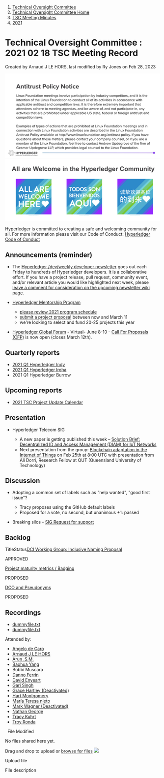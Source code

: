 1. [Technical Oversight Committee](index.html)
2. [Technical Oversight Committee Home](Technical-Oversight-Committee-Home_21430274.html)
3. [TSC Meeting Minutes](TSC-Meeting-Minutes_21448544.html)
4. [2021](2021_21452508.html)

# Technical Oversight Committee : 2021 02 18 TSC Meeting Record

Created by Arnaud J LE HORS, last modified by Ry Jones on Feb 28, 2023

![](attachments/21431877/21448548.png?height=250) ![](attachments/21431877/21448549.png?height=250)

Hyperledger is committed to creating a safe and welcoming community for all. For more information please visit our Code of Conduct: [Hyperledger Code of Conduct](https://lf-hyperledger.atlassian.net/wiki/spaces/HYP/pages/19595281/Hyperledger+Code+of+Conduct)

## Announcements (reminder)

- The [Hyperledger /dev/weekly developer newsletter](https://lf-hyperledger.atlassian.net/wiki/pages/viewpage.action?pageId=17170445) goes out each Friday to hundreds of Hyperledger developers. It is a collaborative effort. If you have a project release, pull request, community event, and/or relevant article you would like highlighted next week, please [leave a comment for consideration on the upcoming newsletter wiki page](https://lf-hyperledger.atlassian.net/wiki/display/DR/2021).
- [Hyperledger Mentorship Program](https://lf-hyperledger.atlassian.net/wiki/display/INTERN/Hyperledger+Mentorship+Program)
  
  - [please review 2021 program schedule](https://lf-hyperledger.atlassian.net/wiki/display/INTERN/Hyperledger+Mentorship+Program#HyperledgerMentorshipProgram-2021ProgramTimeline*)
  - [submit a project proposal](https://lf-hyperledger.atlassian.net/wiki/display/INTERN/Mentorship+Projects) between now and March 11
  - we're looking to select and fund 20-25 projects this year
- [Hyperledger Global Forum](https://events.linuxfoundation.org/hyperledger-global-forum/) - Virtual- June 8-10 - [Call For Proposals (CFP)](https://events.linuxfoundation.org/hyperledger-global-forum/program/cfp/) is now open (closes March 12th).

## Quarterly reports

- [2021 Q1 Hyperledger Indy](2021-Q1-Hyperledger-Indy_21441116.html)
- [2021 Q1 Hyperledger Iroha](2021-Q1-Hyperledger-Iroha_21441146.html)
- 2021 Q1 Hyperledger Burrow

## Upcoming reports

- [2021 TSC Project Update Calendar](https://lf-hyperledger.atlassian.net/wiki/display/TSC/2021+TSC+Project+Update+Calendar)

## Presentation

- Hyperledger Telecom SIG
  
  - A new paper is getting published this week – [Solution Brief: Decentralized ID and Access Management (DIAM) for IoT Networks](https://www.hyperledger.org/wp-content/uploads/2021/02/HL_LFEdge_WhitePaper_021121_3.pdf)
  - Next presentation from the group: [Blockchain adaptation in the Internet of Things](https://lf-hyperledger.atlassian.net/wiki/display/TCSIG/2021+February+Event+with+Queensland+University+of+Technology) on Feb 25th at 8:00 UTC with presentation from Ali Dorri, Research Fellow at QUT (Queensland University of Technology)

## Discussion

- Adopting a common set of labels such as "help wanted", "good first issue"?
  
  - Tracy proposes using the GitHub default labels
  - Proposed for a vote, no second, but unanimous +1: passed
- Breaking silos - [SIG Request for support](https://lists.hyperledger.org/g/tsc/message/3282)

## Backlog

TitleStatus[DCI Working Group: Inclusive Naming Proposal](/wiki/spaces/TSC/pages/21441150/DCI+Working+Group+Inclusive+Naming+Proposal)

APPROVED 

[Project maturity metrics / Badging](/wiki/spaces/TSC/pages/21440607/Project+maturity+metrics+Badging)

PROPOSED 

[DCO and Pseudonyms](/wiki/spaces/TSC/pages/21430435/DCO+and+Pseudonyms)

PROPOSED 

## Recordings

- [dummyfile.txt](#)
- [dummyfile.txt](#)

Attended by:

- [Angelo de Caro](https://lf-hyperledger.atlassian.net/wiki/people/70121:d6b0f0e4-825f-4f16-88e1-4d14e95f2f10?ref=confluence)
- [Arnaud J LE HORS](https://lf-hyperledger.atlassian.net/wiki/people/70121:0e75e3b8-500a-4067-9f7e-ed46e91bcb9d?ref=confluence)
- [Arun .S.M.](https://lf-hyperledger.atlassian.net/wiki/people/621a0e5097d313006ba7386a?ref=confluence)
- [Baohua Yang](https://lf-hyperledger.atlassian.net/wiki/people/557058:17d87dbf-05fe-4c1b-84cf-fd69f7fcbb20?ref=confluence)
- Bobbi Muscara
- [Danno Ferrin](https://lf-hyperledger.atlassian.net/wiki/people/5b7f2d80c4e4892a5b789551?ref=confluence)
- [David Enyeart](https://lf-hyperledger.atlassian.net/wiki/people/712020:30d7e775-8a5d-4896-8950-8da2af027639?ref=confluence)
- [Gari Singh](https://lf-hyperledger.atlassian.net/wiki/people/557058:51429e31-90f4-4684-b7cd-9a4fe15ff188?ref=confluence)
- [Grace Hartley (Deactivated)](https://lf-hyperledger.atlassian.net/wiki/people/5c3e0cd1ff324728a1db2448?ref=confluence)
- [Hart Montgomery](https://lf-hyperledger.atlassian.net/wiki/people/712020:86f447c0-86dc-43b3-ac03-6a31923bbb84?ref=confluence)
- [María Teresa nieto](https://lf-hyperledger.atlassian.net/wiki/people/5d36fa46af1d920bc99755b6?ref=confluence)
- [Mark Wagner (Deactivated)](https://lf-hyperledger.atlassian.net/wiki/people/70121:81b88945-c9ef-40fe-9224-207bdb280922?ref=confluence)
- [Nathan George](https://lf-hyperledger.atlassian.net/wiki/people/712020:3e7556ab-cdb8-47f5-8b68-12a3378021fd?ref=confluence)
- [Tracy Kuhrt](https://lf-hyperledger.atlassian.net/wiki/people/712020:62746046-52ae-43bb-827b-6dfdde9f07d7?ref=confluence)
- [Troy Ronda](https://lf-hyperledger.atlassian.net/wiki/people/557058:c854f35a-2b58-4be3-9003-ca2a67495580?ref=confluence)

  File Modified

No files shared here yet.

Drag and drop to upload or [browse for files]() ![](images/icons/wait.gif)

Upload file

File description

